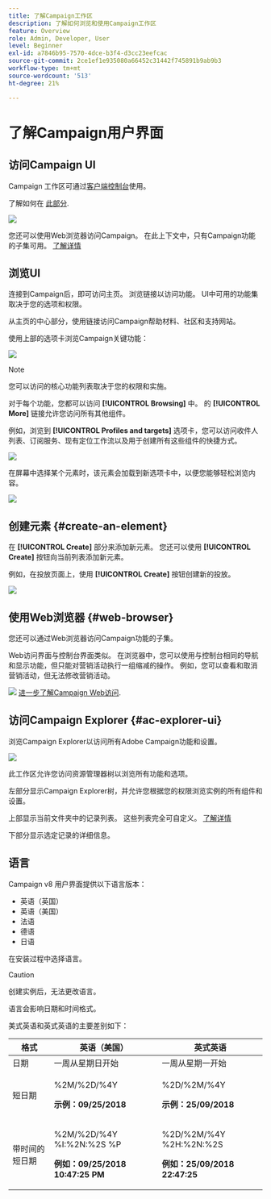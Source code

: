 ```yaml
---
title: 了解Campaign工作区
description: 了解如何浏览和使用Campaign工作区
feature: Overview
role: Admin, Developer, User
level: Beginner
exl-id: a7846b95-7570-4dce-b3f4-d3cc23eefcac
source-git-commit: 2ce1ef1e935080a66452c31442f745891b9ab9b3
workflow-type: tm+mt
source-wordcount: '513'
ht-degree: 21%

---
```


# 了解Campaign用户界面

## 访问Campaign UI

Campaign 工作区可通过[客户端控制台](../architecture/general-architecture.md)使用。

了解如何在 [此部分](../start/connect.md).

![](assets/home-page.png)

您还可以使用Web浏览器访问Campaign。 在此上下文中，只有Campaign功能的子集可用。 [了解详情](#web-browser)

## 浏览UI

连接到Campaign后，即可访问主页。 浏览链接以访问功能。 UI中可用的功能集取决于您的选项和权限。

从主页的中心部分，使用链接访问Campaign帮助材料、社区和支持网站。

使用上部的选项卡浏览Campaign关键功能：

![](assets/overview-home.png)

>[!NOTE]
>
>您可以访问的核心功能列表取决于您的权限和实施。

对于每个功能，您都可以访问 **[!UICONTROL Browsing]** 中。 的 **[!UICONTROL More]** 链接允许您访问所有其他组件。

例如，浏览到 **[!UICONTROL Profiles and targets]** 选项卡，您可以访问收件人列表、订阅服务、现有定位工作流以及用于创建所有这些组件的快捷方式。

![](assets/overview-list.png)

在屏幕中选择某个元素时，该元素会加载到新选项卡中，以便您能够轻松浏览内容。

![](assets/new-tab.png)

## 创建元素 {#create-an-element}

在 **[!UICONTROL Create]** 部分来添加新元素。 您还可以使用 **[!UICONTROL Create]** 按钮向当前列表添加新元素。

例如，在投放页面上，使用 **[!UICONTROL Create]** 按钮创建新的投放。

![](assets/new-recipient.png)

## 使用Web浏览器 {#web-browser}

您还可以通过Web浏览器访问Campaign功能的子集。

Web访问界面与控制台界面类似。 在浏览器中，您可以使用与控制台相同的导航和显示功能，但只能对营销活动执行一组缩减的操作。 例如，您可以查看和取消营销活动，但无法修改营销活动。

![](../assets/do-not-localize/glass.png) [进一步了解Campaign Web访问](../start/connect.md#web-access).

## 访问Campaign Explorer {#ac-explorer-ui}

浏览Campaign Explorer以访问所有Adobe Campaign功能和设置。

![](assets/explorer.png)

此工作区允许您访问资源管理器树以浏览所有功能和选项。

左部分显示Campaign Explorer树，并允许您根据您的权限浏览实例的所有组件和设置。

上部显示当前文件夹中的记录列表。 这些列表完全可自定义。 [了解详情](customize-ui.md)

下部分显示选定记录的详细信息。


## 语言

Campaign v8 用户界面提供以下语言版本：

* 英语（英国）
* 英语（美国）
* 法语
* 德语
* 日语

在安装过程中选择语言。

>[!CAUTION]
>
>创建实例后，无法更改语言。

语言会影响日期和时间格式。


美式英语和英式英语的主要差别如下：

<table> 
 <thead> 
  <tr> 
   <th> 格式<br /> </th> 
   <th> 英语（美国）<br /> </th> 
   <th> 英式英语<br /> </th> 
  </tr> 
 </thead> 
 <tbody> 
  <tr> 
   <td> 日期<br /> </td> 
   <td> 一周从星期日开始<br /> </td> 
   <td> 一周从星期一开始<br /> </td> 
  </tr> 
  <tr> 
   <td> 短日期<br /> </td> 
   <td> <p>%2M/%2D/%4Y</p><p><strong>示例：09/25/2018</strong></p> </td> 
   <td> <p>%2D/%2M/%4Y</p><p><strong>示例：25/09/2018</strong></p> </td> 
  </tr> 
  <tr> 
   <td> 带时间的短日期<br /> </td> 
   <td> <p>%2M/%2D/%4Y %I:%2N:%2S %P</p><p><strong>例如：09/25/2018 10:47:25 PM</strong></p> </td> 
   <td> <p>%2D/%2M/%4Y %2H:%2N:%2S</p><p><strong>例如：25/09/2018 22:47:25</strong></p> </td> 
  </tr> 
 </tbody> 
</table>
